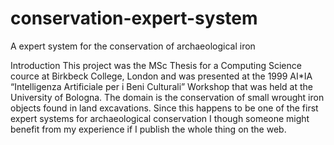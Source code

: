 conservation-expert-system
==========================

A expert system for the conservation of archaeological iron

Introduction
This project was the MSc Thesis for a Computing Science cource at Birkbeck College, London and was presented at the 1999 AI*IA “Intelligenza Artificiale per i Beni Culturali” Workshop that was held at the University of Bologna. The domain is the conservation of small wrought iron objects found in land excavations. Since this happens to be one of the first expert systems for archaeological conservation I though someone might benefit from my experience if I publish the whole thing on the web.
